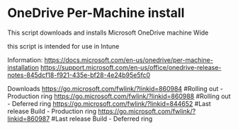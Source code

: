 # OneDrive Per-Machine install

This script downloads and installs Microsoft OneDrive machine Wide

this script is intended for use in Intune

Information:
https://docs.microsoft.com/en-us/onedrive/per-machine-installation
https://support.microsoft.com/en-us/office/onedrive-release-notes-845dcf18-f921-435e-bf28-4e24b95e5fc0

Downloads
https://go.microsoft.com/fwlink/?linkid=860984 #Rolling out - Production ring
https://go.microsoft.com/fwlink/?linkid=860988 #Rolling out - Deferred ring
https://go.microsoft.com/fwlink/?linkid=844652 #Last release Build - Production ring
https://go.microsoft.com/fwlink/?linkid=860987 #Last release Build - Deferred ring
 
